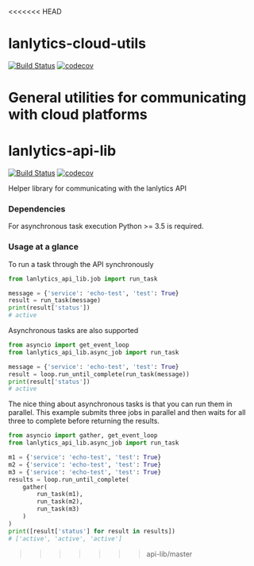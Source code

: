 <<<<<<< HEAD
# lanlytics-cloud-utils

[![Build Status](https://ci.lanlytics.com/nisac/lanlytics-cloud-utils.svg?token=RmFwLDimUxzrPXXq8Kti&branch=master)](https://ci.lanlytics.com/nisac/lanlytics-cloud-utils) [![codecov](https://cov.lanlytics.com/ghe/nisac/lanlytics-cloud-utils/branch/master/graph/badge.svg)](https://cov.lanlytics.com/ghe/nisac/lanlytics-cloud-utils)

General utilities for communicating with cloud platforms
=======
# lanlytics-api-lib
[![Build Status](https://ci.lanlytics.com/nisac/lanlytics-api-lib.svg?token=RmFwLDimUxzrPXXq8Kti&branch=master)](https://ci.lanlytics.com/nisac/lanlytics-api-lib) 
[![codecov](https://cov.lanlytics.com/ghe/nisac/lanlytics-api-lib/branch/master/graph/badge.svg)](https://cov.lanlytics.com/ghe/nisac/lanlytics-api-lib)

Helper library for communicating with the lanlytics API

### Dependencies
For asynchronous task execution Python >= 3.5 is required.

### Usage at a glance
To run a task through the API synchronously
```python
from lanlytics_api_lib.job import run_task

message = {'service': 'echo-test', 'test': True}
result = run_task(message)
print(result['status'])
# active
```

Asynchronous tasks are also supported
```python
from asyncio import get_event_loop
from lanlytics_api_lib.async_job import run_task

message = {'service': 'echo-test', 'test': True}
result = loop.run_until_complete(run_task(message))
print(result['status'])
# active
```

The nice thing about asynchronous tasks is that you can run them in parallel.
This example submits three jobs in parallel and then waits for all three to
complete before returning the results.
```python
from asyncio import gather, get_event_loop
from lanlytics_api_lib.async_job import run_task

m1 = {'service': 'echo-test', 'test': True}
m2 = {'service': 'echo-test', 'test': True}
m3 = {'service': 'echo-test', 'test': True}
results = loop.run_until_complete(
    gather(
        run_task(m1),
        run_task(m2),
        run_task(m3)
    )
)
print([result['status'] for result in results])
# ['active', 'active', 'active']
```
>>>>>>> api-lib/master
